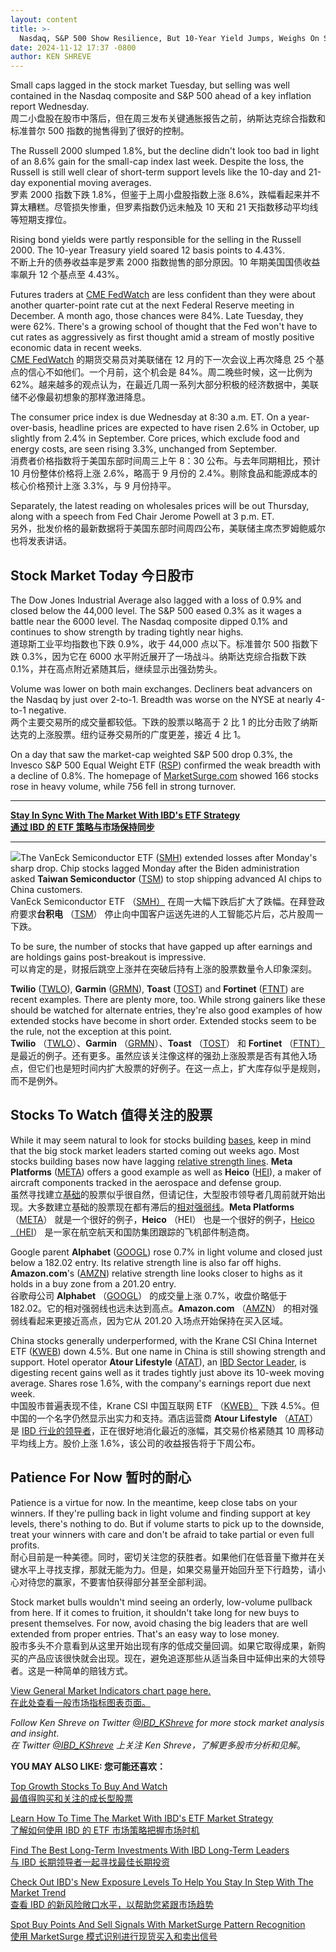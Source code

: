 ```yaml
---
layout: content
title: >-
  Nasdaq, S&P 500 Show Resilience, But 10-Year Yield Jumps, Weighs On Small Caps	纳斯达克和标准普尔 500 指数表现出韧性，但 10 年期收益率跃升，令小盘股承压
date: 2024-11-12 17:37 -0800
author: KEN SHREVE
---
```






Small caps lagged in the stock market Tuesday, but selling was well contained in the Nasdaq composite and S&P 500 ahead of a key inflation report Wednesday.  
周二小盘股在股市中落后，但在周三发布关键通胀报告之前，纳斯达克综合指数和标准普尔 500 指数的抛售得到了很好的控制。


The Russell 2000 slumped 1.8%, but the decline didn't look too bad in light of an 8.6% gain for the small-cap index last week. Despite the loss, the Russell is still well clear of short-term support levels like the 10-day and 21-day exponential moving averages.  
罗素 2000 指数下跌 1.8%，但鉴于上周小盘股指数上涨 8.6%，跌幅看起来并不算太糟糕。尽管损失惨重，但罗素指数仍远未触及 10 天和 21 天指数移动平均线等短期支撑位。




Rising bond yields were partly responsible for the selling in the Russell 2000. The 10-year Treasury yield soared 12 basis points to 4.43%.  
不断上升的债券收益率是罗素 2000 指数抛售的部分原因。10 年期美国国债收益率飙升 12 个基点至 4.43%。


Futures traders at [CME FedWatch](https://www.cmegroup.com/markets/interest-rates/cme-fedwatch-tool.html) are less confident than they were about another quarter-point rate cut at the next Federal Reserve meeting in December. A month ago, those chances were 84%. Late Tuesday, they were 62%. There's a growing school of thought that the Fed won't have to cut rates as aggressively as first thought amid a stream of mostly positive economic data in recent weeks.  
[CME FedWatch](https://www.cmegroup.com/markets/interest-rates/cme-fedwatch-tool.html) 的期货交易员对美联储在 12 月的下一次会议上再次降息 25 个基点的信心不如他们。一个月前，这个机会是 84%。周二晚些时候，这一比例为 62%。越来越多的观点认为，在最近几周一系列大部分积极的经济数据中，美联储不必像最初想象的那样激进降息。


The consumer price index is due Wednesday at 8:30 a.m. ET. On a year-over-basis, headline prices are expected to have risen 2.6% in October, up slightly from 2.4% in September. Core prices, which exclude food and energy costs, are seen rising 3.3%, unchanged from September.  
消费者价格指数将于美国东部时间周三上午 8：30 公布。与去年同期相比，预计 10 月份整体价格将上涨 2.6%，略高于 9 月份的 2.4%。剔除食品和能源成本的核心价格预计上涨 3.3%，与 9 月份持平。


Separately, the latest reading on wholesales prices will be out Thursday, along with a speech from Fed Chair Jerome Powell at 3 p.m. ET.  
另外，批发价格的最新数据将于美国东部时间周四公布，美联储主席杰罗姆鲍威尔也将发表讲话。


Stock Market Today 今日股市
-----------------------


The Dow Jones Industrial Average also lagged with a loss of 0.9% and closed below the 44,000 level. The S&P 500 eased 0.3% as it wages a battle near the 6000 level. The Nasdaq composite dipped 0.1% and continues to show strength by trading tightly near highs.  
道琼斯工业平均指数也下跌 0.9%，收于 44,000 点以下。标准普尔 500 指数下跌 0.3%，因为它在 6000 水平附近展开了一场战斗。纳斯达克综合指数下跌 0.1%，并在高点附近紧随其后，继续显示出强劲势头。


Volume was lower on both main exchanges. Decliners beat advancers on the Nasdaq by just over 2-to-1. Breadth was worse on the NYSE at nearly 4-to-1 negative.  
两个主要交易所的成交量都较低。下跌的股票以略高于 2 比 1 的比分击败了纳斯达克的上涨股票。纽约证券交易所的广度更差，接近 4 比 1。


On a day that saw the market-cap weighted S&P 500 drop 0.3%, the Invesco S&P 500 Equal Weight ETF ([RSP](https://research.investors.com/quote.aspx?symbol=RSP)) confirmed the weak breadth with a decline of 0.8%. The homepage of [MarketSurge.com](https://marketsurge.investors.com) showed 166 stocks rose in heavy volume, while 756 fell in strong turnover.  




---


**[Stay In Sync With The Market With IBD's ETF Strategy  
通过 IBD 的 ETF 策略与市场保持同步](https://www.investors.com/market-trend/ibds-etf-market-strategy/ibds-etf-market-strategy/)**




---


![](https://www.investors.com/wp-content/uploads/2024/11/MP111224-218x300.jpg)The VanEck Semiconductor ETF ([SMH](https://research.investors.com/quote.aspx?symbol=SMH)) extended losses after Monday's sharp drop. Chip stocks lagged Monday after the Biden administration asked **Taiwan Semiconductor** ([TSM](https://research.investors.com/quote.aspx?symbol=TSM)) to stop shipping advanced AI chips to China customers.  
VanEck Semiconductor ETF （[SMH）](https://research.investors.com/quote.aspx?symbol=SMH) 在周一大幅下跌后扩大了跌幅。在拜登政府要求**台积电** （[TSM](https://research.investors.com/quote.aspx?symbol=TSM)） 停止向中国客户运送先进的人工智能芯片后，芯片股周一下跌。


To be sure, the number of stocks that have gapped up after earnings and are holdings gains post-breakout is impressive.  
可以肯定的是，财报后跳空上涨并在突破后持有上涨的股票数量令人印象深刻。


**Twilio** ([TWLO](https://research.investors.com/quote.aspx?symbol=TWLO)), **Garmin** ([GRMN](https://research.investors.com/quote.aspx?symbol=GRMN)), **Toast** ([TOST](https://research.investors.com/quote.aspx?symbol=TOST)) and **Fortinet** ([FTNT](https://research.investors.com/quote.aspx?symbol=FTNT)) are recent examples. There are plenty more, too. While strong gainers like these should be watched for alternate entries, they're also good examples of how extended stocks have become in short order. Extended stocks seem to be the rule, not the exception at this point.  
**Twilio** （[TWLO](https://research.investors.com/quote.aspx?symbol=TWLO)）、**Garmin** （[GRMN](https://research.investors.com/quote.aspx?symbol=GRMN)）、**Toast** （[TOST](https://research.investors.com/quote.aspx?symbol=TOST)） 和 **Fortinet** （[FTNT）](https://research.investors.com/quote.aspx?symbol=FTNT) 是最近的例子。还有更多。虽然应该关注像这样的强劲上涨股票是否有其他入场点，但它们也是短时间内扩大股票的好例子。在这一点上，扩大库存似乎是规则，而不是例外。


Stocks To Watch 值得关注的股票
-----------------------


While it may seem natural to look for stocks building [bases](https://www.investors.com/ibd-university/how-to-buy/bases-overview-1/), keep in mind that the big stock market leaders started coming out weeks ago. Most stocks building bases now have lagging [relative strength lines](https://www.investors.com/how-to-invest/investors-corner/growth-stocks-breakout-specialty-tool-relative-strength-line/). **Meta Platforms** ([META](https://research.investors.com/quote.aspx?symbol=META)) offers a good example as well as **Heico** ([HEI](https://research.investors.com/quote.aspx?symbol=HEI)), a maker of aircraft components tracked in the aerospace and defense group.  
虽然寻找建立[基础](https://www.investors.com/ibd-university/how-to-buy/bases-overview-1/)的股票似乎很自然，但请记住，大型股市领导者几周前就开始出现。大多数建立基础的股票现在都有滞后的[相对强弱线](https://www.investors.com/how-to-invest/investors-corner/growth-stocks-breakout-specialty-tool-relative-strength-line/)。**Meta Platforms** （[META](https://research.investors.com/quote.aspx?symbol=META)） 就是一个很好的例子，**Heico** （HEI） 也是一个很好的例子，[Heico （HEI](https://research.investors.com/quote.aspx?symbol=HEI)） 是一家在航空航天和国防集团跟踪的飞机部件制造商。



Google parent **Alphabet** ([GOOGL](https://research.investors.com/quote.aspx?symbol=GOOGL)) rose 0.7% in light volume and closed just below a 182.02 entry. Its relative strength line is also far off highs. **Amazon.com**'s ([AMZN](https://research.investors.com/quote.aspx?symbol=AMZN)) relative strength line looks closer to highs as it holds in a buy zone from a 201.20 entry.  
谷歌母公司 **Alphabet** （[GOOGL](https://research.investors.com/quote.aspx?symbol=GOOGL)） 的成交量上涨 0.7%，收盘价略低于 182.02。它的相对强弱线也远未达到高点。**Amazon.com** （[AMZN](https://research.investors.com/quote.aspx?symbol=AMZN)） 的相对强弱线看起来更接近高点，因为它从 201.20 入场点开始保持在买入区域。


China stocks generally underperformed, with the Krane CSI China Internet ETF ([KWEB](https://research.investors.com/quote.aspx?symbol=KWEB)) down 4.5%. But one name in China is still showing strength and support. Hotel operator **Atour Lifestyle** ([ATAT](https://research.investors.com/quote.aspx?symbol=ATAT)), an [IBD Sector Leader](https://research.investors.com/stock-lists/sector-leaders), is digesting recent gains well as it trades tightly just above its 10-week moving average. Shares rose 1.6%, with the company's earnings report due next week.  
中国股市普遍表现不佳，Krane CSI 中国互联网 ETF （[KWEB）](https://research.investors.com/quote.aspx?symbol=KWEB) 下跌 4.5%。但中国的一个名字仍然显示出实力和支持。酒店运营商 **Atour Lifestyle** （[ATAT](https://research.investors.com/quote.aspx?symbol=ATAT)） 是 [IBD 行业的领导者](https://research.investors.com/stock-lists/sector-leaders)，正在很好地消化最近的涨幅，其交易价格紧随其 10 周移动平均线上方。股价上涨 1.6%，该公司的收益报告将于下周公布。


Patience For Now 暂时的耐心
----------------------


Patience is a virtue for now. In the meantime, keep close tabs on your winners. If they're pulling back in light volume and finding support at key levels, there's nothing to do. But if volume starts to pick up to the downside, treat your winners with care and don't be afraid to take partial or even full profits.  
耐心目前是一种美德。同时，密切关注您的获胜者。如果他们在低音量下撤并在关键水平上寻找支撑，那就无能为力。但是，如果交易量开始回升至下行趋势，请小心对待您的赢家，不要害怕获得部分甚至全部利润。


Stock market bulls wouldn't mind seeing an orderly, low-volume pullback from here. If it comes to fruition, it shouldn't take long for new buys to present themselves. For now, avoid chasing the big leaders that are well extended from proper entries. That's an easy way to lose money.  
股市多头不介意看到从这里开始出现有序的低成交量回调。如果它取得成果，新购买的产品应该很快就会出现。现在，避免追逐那些从适当条目中延伸出来的大领导者。这是一种简单的赔钱方式。


[View General Market Indicators chart page here.  
在此处查看一般市场指标图表页面。](https://www.investors.com/wp-content/uploads/2024/11/DailyGMI_111224.pdf)


*Follow Ken Shreve on Twitter [@IBD\_KShreve](https://www.twitter.com/IBD_KShreve) for more stock market analysis and insight*.  
*在 Twitter [@IBD\_KShreve](https://www.twitter.com/IBD_KShreve) 上关注 Ken Shreve，了解更多股市分析和见解*。


**YOU MAY ALSO LIKE: 您可能还喜欢：**


[Top Growth Stocks To Buy And Watch  
最值得购买和关注的成长型股票](https://www.investors.com/stock-lists/stocks-to-watch-top-rated-ipos-big-caps-and-growth-stocks/)


[Learn How To Time The Market With IBD's ETF Market Strategy  
了解如何使用 IBD 的 ETF 市场策略把握市场时机](https://www.investors.com/market-trend/ibds-etf-market-strategy/ibds-etf-market-strategy/)


[Find The Best Long-Term Investments With IBD Long-Term Leaders  
与 IBD 长期领导者一起寻找最佳长期投资](https://www.investors.com/research/ibd-long-term-leaders-screen)


[Check Out IBD's New Exposure Levels To Help You Stay In Step With The Market Trend  
查看 IBD 的新风险敞口水平，以帮助您紧跟市场趋势](https://www.investors.com/how-to-invest/investors-corner/risk-management-in-the-stock-market-how-much-money-to-invest-now/)


[Spot Buy Points And Sell Signals With MarketSurge Pattern Recognition  
使用 MarketSurge 模式识别进行现货买入和卖出信号](https://get.investors.com/marketsurge/?src=apa1bq)





